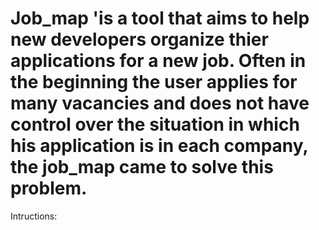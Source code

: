 # Job_map 'is a tool that aims to help new developers organize thier applications for a new job. Often in the beginning the user applies for many vacancies and does not have control over the situation in which his application is in each company, the job_map came to solve this problem.

Intructions:

